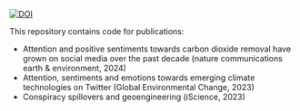 [![DOI](https://zenodo.org/badge/869498943.svg)](https://doi.org/10.5281/zenodo.13903735)

This repository contains code for publications:
* Attention and positive sentiments towards carbon dioxide removal have grown on social media over the past decade (nature communications earth & environment, 2024)
* Attention, sentiments and emotions towards emerging climate technologies on Twitter (Global Environmental Change, 2023)
* Conspiracy spillovers and geoengineering (iScience, 2023)
